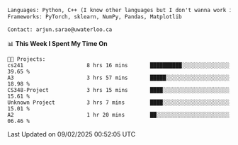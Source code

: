 ```txt
Languages: Python, C++ (I know other languages but I don't wanna work in em)
Frameworks: PyTorch, sklearn, NumPy, Pandas, Matplotlib

Contact: arjun.sarao@uwaterloo.ca
```

<!--START_SECTION:waka-->
📊 **This Week I Spent My Time On** 

```text
🐱‍💻 Projects: 
cs241                    8 hrs 16 mins       ██████████░░░░░░░░░░░░░░░   39.65 % 
A3                       3 hrs 57 mins       █████░░░░░░░░░░░░░░░░░░░░   18.98 % 
CS348-Project            3 hrs 15 mins       ████░░░░░░░░░░░░░░░░░░░░░   15.61 % 
Unknown Project          3 hrs 7 mins        ████░░░░░░░░░░░░░░░░░░░░░   15.01 % 
A2                       1 hr 20 mins        ██░░░░░░░░░░░░░░░░░░░░░░░   06.46 % 
```


 Last Updated on 09/02/2025 00:52:05 UTC
<!--END_SECTION:waka-->

